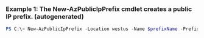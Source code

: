### Example 1: The New-AzPublicIpPrefix cmdlet creates a public IP prefix. (autogenerated)
```powershell
PS C:\> New-AzPublicIpPrefix -Location westus -Name $prefixName -PrefixLength 30 -ResourceGroupName $rgName
```

